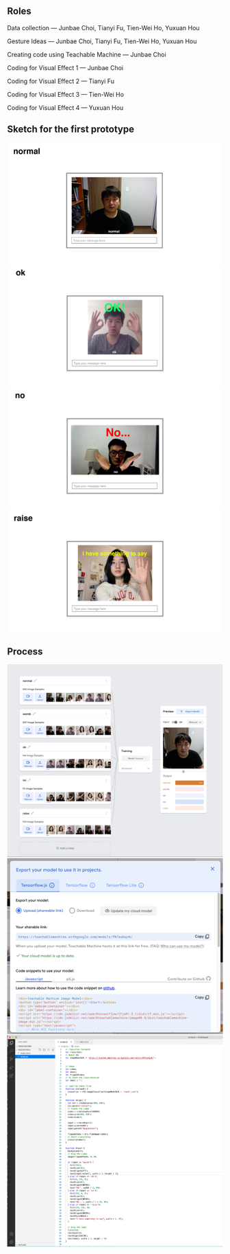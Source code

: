 ## Roles

Data collection — Junbae Choi, Tianyi Fu, Tien-Wei Ho, Yuxuan Hou

Gesture Ideas — Junbae Choi, Tianyi Fu, Tien-Wei Ho, Yuxuan Hou

Creating code using Teachable Machine — Junbae Choi

Coding for Visual Effect 1 — Junbae Choi

Coding for Visual Effect 2 — Tianyi Fu

Coding for Visual Effect 3 — Tien-Wei Ho

Coding for Visual Effect 4 — Yuxuan Hou

##
## Sketch for the first prototype


![](images/2.jpg)
![](images/3.jpg)
![](images/4.jpg)
![](images/5.jpg)

##
## Process

![](images/6.png)
![](images/7.png)
![](images/8.png)

